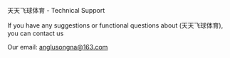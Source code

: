 天天飞球体育 - Technical Support

If you have any suggestions or functional questions about (天天飞球体育), you can contact us

Our email: anglusongna@163.com
